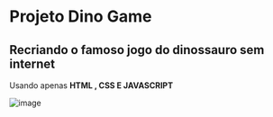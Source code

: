 #   Projeto Dino Game

## Recriando o famoso jogo do dinossauro sem internet
Usando apenas **HTML , CSS E JAVASCRIPT**

![image](https://user-images.githubusercontent.com/88461178/139552982-00486ed7-3c96-4d37-a12a-5b6b059d4b08.png)
